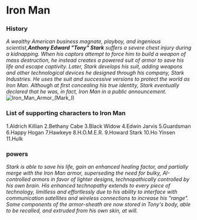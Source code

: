 # Iron Man
### History
_A wealthy American business magnate, playboy, and ingenious scientist,**Anthony Edward "Tony" Stark** suffers a severe chest injury during a kidnapping. When his captors attempt to force him to build a weapon of mass destruction, he instead creates a powered suit of armor to save his life and escape captivity. Later, Stark develops his suit, adding weapons and other technological devices he designed through his company, Stark Industries. He uses the suit and successive versions to protect the world as Iron Man. Although at first concealing his true identity, Stark eventually declared that he was, in fact, Iron Man in a public announcement._
![Iron_Man_Armor_(Mark_I)](https://user-images.githubusercontent.com/50712230/57968854-bd9c5680-798d-11e9-99a7-5e153354d443.jpg)
### List of supporting characters to Iron Man
1.Aldrich Killian
2.Bethany Cabe 
3.Black Widow
4.Edwin Jarvis
5.Guardsman 
6.Happy Hogan
7.Hawkeye 
8.H.O.M.E.R. 
9.Howard Stark 
10.Ho Yinsen
11.Hulk 
### powers
*Stark is able to save his life, gain an enhanced healing factor, and partially merge with the Iron Man armor, superseding the need for bulky, AI-controlled armors in favor of lighter designs, technopathically controlled by his own brain. His enhanced technopathy extends to every piece of technology, limitless and effortlessly due to his ability to interface with communication satellites and wireless connections to increase his "range". Some components of the armor-sheath are now stored in Tony's body, able to be recalled, and extruded from his own skin, at will.*
